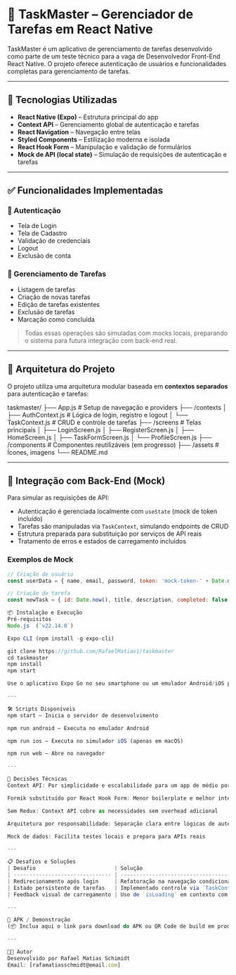 # 📱 TaskMaster – Gerenciador de Tarefas em React Native

TaskMaster é um aplicativo de gerenciamento de tarefas desenvolvido como parte de um teste técnico para a vaga de Desenvolvedor Front-End React Native. O projeto oferece autenticação de usuários e funcionalidades completas para gerenciamento de tarefas.

---

## 🚀 Tecnologias Utilizadas

- **React Native (Expo)** – Estrutura principal do app
- **Context API** – Gerenciamento global de autenticação e tarefas
- **React Navigation** – Navegação entre telas
- **Styled Components** – Estilização moderna e isolada
- **React Hook Form** – Manipulação e validação de formulários
- **Mock de API (local state)** – Simulação de requisições de autenticação e tarefas

---

## ✅ Funcionalidades Implementadas

### 📌 Autenticação
- Tela de Login
- Tela de Cadastro
- Validação de credenciais
- Logout
- Exclusão de conta

### 📌 Gerenciamento de Tarefas
- Listagem de tarefas
- Criação de novas tarefas
- Edição de tarefas existentes
- Exclusão de tarefas
- Marcação como concluída

> Todas essas operações são simuladas com mocks locais, preparando o sistema para futura integração com back-end real.

---

## 🧩 Arquitetura do Projeto

O projeto utiliza uma arquitetura modular baseada em **contextos separados** para autenticação e tarefas:

taskmaster/
├── App.js # Setup de navegação e providers
├── /contexts
│ ├── AuthContext.js # Lógica de login, registro e logout
│ └── TaskContext.js # CRUD e controle de tarefas
├── /screens # Telas principais
│ ├── LoginScreen.js
│ ├── RegisterScreen.js
│ ├── HomeScreen.js
│ ├── TaskFormScreen.js
│ └── ProfileScreen.js
├── /components # Componentes reutilizáveis (em progresso)
├── /assets # Ícones, imagens
└── README.md

---

## 🔐 Integração com Back-End (Mock)

Para simular as requisições de API:
- Autenticação é gerenciada localmente com `useState` (mock de token incluído)
- Tarefas são manipuladas via `TaskContext`, simulando endpoints de CRUD
- Estrutura preparada para substituição por serviços de API reais
- Tratamento de erros e estados de carregamento incluídos

### Exemplos de Mock
```js
// Criação de usuário
const userData = { name, email, password, token: 'mock-token-' + Date.now() };

// Criação de tarefa
const newTask = { id: Date.now(), title, description, completed: false };

📦 Instalação e Execução
Pré-requisitos
Node.js  (`v22.14.0`)

Expo CLI (npm install -g expo-cli)

git clone https://github.com/RafaelMatias1/taskmaster
cd taskmaster
npm install
npm start

Use o aplicativo Expo Go no seu smartphone ou um emulador Android/iOS para escanear o QR code.

---

🛠️ Scripts Disponíveis
npm start – Inicia o servidor de desenvolvimento

npm run android – Executa no emulador Android

npm run ios – Executa no simulador iOS (apenas em macOS)

npm run web – Abre no navegador

---

🤖 Decisões Técnicas
Context API: Por simplicidade e escalabilidade para um app de médio porte

Formik substituído por React Hook Form: Menor boilerplate e melhor integração com React Native

Sem Redux: Context API cobre as necessidades sem overhead adicional

Arquitetura por responsabilidade: Separação clara entre lógicas de autenticação e tarefas

Mock de dados: Facilita testes locais e prepara para APIs reais

---

📋 Desafios e Soluções
| Desafio                         | Solução                                             |
| ------------------------------- | --------------------------------------------------- |
| Redirecionamento após login     | Refatoração na navegação condicional em `App.js`    |
| Estado persistente de tarefas   | Implementado controle via `TaskContext`             |
| Feedback visual de carregamento | Uso de `isLoading` em contexto com delays simulados |

---

📲 APK / Demonstração
(📦 Inclua aqui o link para download do APK ou QR Code de build em produção via Expo)

---

👨‍💻 Autor
Desenvolvido por Rafael Matias Schimidt
Email: [rafamatiasschmidt@email.com]
